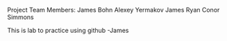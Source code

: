 Project Team Members:
James Bohn
Alexey Yermakov
James Ryan
Conor Simmons

This is lab to practice using github -James